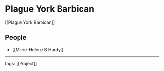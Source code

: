 # Plague York Barbican
[[Plague York Barbican]]

## People
- [[Marie-Helene B Hardy]]

---

tags: [[Project]]